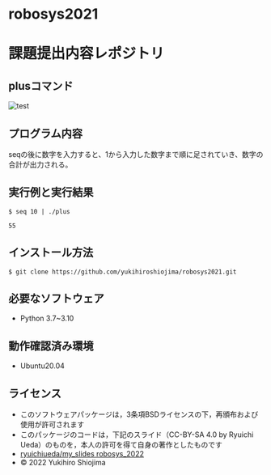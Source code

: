 # robosys2021
# 課題提出内容レポジトリ

## plusコマンド

![test](https://github.com/yukihiroshiojima/robosys2021/actions/workflows/test.yml/badge.svg)


## プログラム内容

seqの後に数字を入力すると、1から入力した数字まで順に足されていき、数字の合計が出力される。


## 実行例と実行結果　

```
$ seq 10 | ./plus

55
```

## インストール方法

```
$ git clone https://github.com/yukihiroshiojima/robosys2021.git
```

## 必要なソフトウェア

* Python 3.7~3.10


## 動作確認済み環境

* Ubuntu20.04


## ライセンス

* このソフトウェアパッケージは，3条項BSDライセンスの下，再頒布および使用が許可されます
* このパッケージのコードは，下記のスライド（CC-BY-SA 4.0 by Ryuichi Ueda）のものを，本人の許可を得て自身の著作としたものです
* [ryuichiueda/my_slides robosys_2022](https://github.com/ryuichiueda/my_slides/tree/master/robosys_2022)
* © 2022 Yukihiro Shiojima



















































































































































































































































































































































































